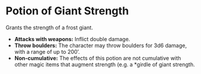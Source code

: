 # Potion of Giant Strength

Grants the strength of a frost giant.

- **Attacks with weapons:** Inflict double damage.
- **Throw boulders:** The character may throw boulders for 3d6 damage, with a range of up to 200’.
- **Non-cumulative:** The effects of this potion are not cumulative with other magic items that augment strength (e.g. a *girdle of giant strength.